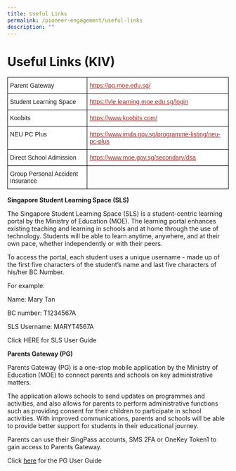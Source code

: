 ```yaml
---
title: Useful Links
permalink: /pioneer-engagement/useful-links
description: ""
---
```

# Useful Links (KIV)

<style type="text/css">
.tg  {border-collapse:collapse;border-spacing:0;}
.tg td{border-color:black;border-style:solid;border-width:1px;font-family:Arial, sans-serif;font-size:14px;
  overflow:hidden;padding:10px 5px;word-break:normal;}
.tg th{border-color:black;border-style:solid;border-width:1px;font-family:Arial, sans-serif;font-size:14px;
  font-weight:normal;overflow:hidden;padding:10px 5px;word-break:normal;}
.tg .tg-ktyi{background-color:#FFF;text-align:left;vertical-align:top}
.tg .tg-qi0h{background-color:#FFF;color:#9C2B2A;text-align:left;text-decoration:underline;vertical-align:top}
.tg .tg-0lax{text-align:left;vertical-align:top}
</style>
<table class="tg">
<thead>
  <tr>
    <th class="tg-ktyi">Parent Gateway</th>
    <th class="tg-qi0h"><a href="https://pg.moe.edu.sg/"><span style="font-weight:400;text-decoration:underline;color:#9C2B2A">https://pg.moe.edu.sg/</span></a></th>
  </tr>
</thead>
<tbody>
  <tr>
    <td class="tg-ktyi">Student Learning Space</td>
    <td class="tg-qi0h"><a href="https://vle.learning.moe.edu.sg/login"><span style="font-weight:400;text-decoration:underline;color:#9C2B2A">https://vle.learning.moe.edu.sg/login</span></a></td>
  </tr>
  <tr>
    <td class="tg-ktyi">Koobits</td>
    <td class="tg-qi0h"><a href="https://www.koobits.com/"><span style="font-weight:400;text-decoration:underline;color:#9C2B2A">https://www.koobits.com/</span></a></td>
  </tr>
  <tr>
    <td class="tg-ktyi">NEU PC Plus</td>
    <td class="tg-qi0h"><a href="https://www.imda.gov.sg/programme-listing/neu-pc-plus"><span style="font-weight:400;text-decoration:underline;color:#9C2B2A">https://www.imda.gov.sg/programme-listing/neu-pc-plus</span></a></td>
  </tr>
  <tr>
    <td class="tg-ktyi">Direct School Admission</td>
    <td class="tg-qi0h"><a href="https://www.moe.gov.sg/secondary/dsa"><span style="font-weight:400;text-decoration:underline;color:#9C2B2A">https://www.moe.gov.sg/secondary/dsa</span></a></td>
  </tr>
  <tr>
    <td class="tg-ktyi">Group Personal Accident Insurance</td>
    <td class="tg-0lax"></td>
  </tr>
</tbody>
</table>


**Singapore Student Learning Space (SLS)**

The Singapore Student Learning Space (SLS) is a student-centric learning portal by the Ministry of Education (MOE). The learning portal enhances existing teaching and learning in schools and at home through the use of technology. Students will be able to learn anytime, anywhere, and at their own pace, whether independently or with their peers.

To access the portal, each student uses a unique username - made up of the first five characters of the student’s name and last five characters of his/her BC Number.

For example:

Name: Mary Tan

BC number: T1234567A

SLS Username: MARYT4567A

Click HERE for SLS User Guide

**Parents Gateway (PG)**

Parents Gateway (PG) is a one-stop mobile application by the Ministry of Education (MOE) to connect parents and schools on key administrative matters.

The application allows schools to send updates on programmes and activities, and also allows for parents to perform administrative functions such as providing consent for their children to participate in school activities. With improved communications, parents and schools will be able to provide better support for students in their educational journey.

Parents can use their SingPass accounts, SMS 2FA or OneKey Token1 to gain access to Parents Gateway.

Click [here](/files/Parents-Gateway-User-Guide.pdf) for the PG User Guide
